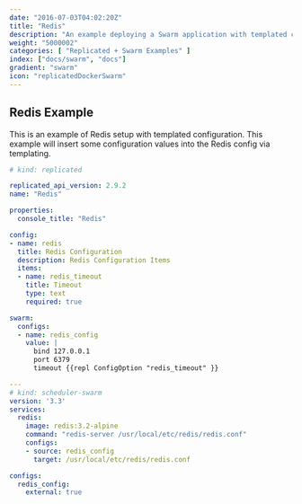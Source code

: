 ```yaml
---
date: "2016-07-03T04:02:20Z"
title: "Redis"
description: "An example deploying a Swarm application with templated configuration"
weight: "5000002"
categories: [ "Replicated + Swarm Examples" ]
index: ["docs/swarm", "docs"]
gradient: "swarm"
icon: "replicatedDockerSwarm"
---
```


## Redis Example
This is an example of Redis setup with templated configuration. This example will insert some configuration values into the Redis config via templating.

```yaml
# kind: replicated

replicated_api_version: 2.9.2
name: "Redis"

properties:
  console_title: "Redis"

config:
- name: redis
  title: Redis Configuration
  description: Redis Configuration Items
  items:
  - name: redis_timeout
    title: Timeout
    type: text
    required: true

swarm:
  configs:
  - name: redis_config
    value: |
      bind 127.0.0.1
      port 6379
      timeout {{repl ConfigOption "redis_timeout" }}

---
# kind: scheduler-swarm
version: '3.3'
services:
  redis:
    image: redis:3.2-alpine
    command: "redis-server /usr/local/etc/redis/redis.conf"
    configs:
    - source: redis_config
      target: /usr/local/etc/redis/redis.conf

configs:
  redis_config:
    external: true
```
